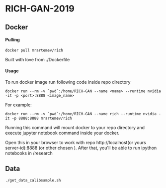 # RICH-GAN-2019




## Docker 

#### Pulling

```docker pull mrartemev/rich```

Built with love from ./Dockerfile 

#### Usage
To run docker image run following code inside repo directory

```docker run --rm -v `pwd`:/home/RICH-GAN --name <name> --runtime nvidia -it -p <port>:8888 <image_name>```

For example:

```docker run --rm -v `pwd`:/home/RICH-GAN --name rich --runtime nvidia -it -p 8888:8888 mrartemev/rich```

Running this command will mount docker to your repo directory and execute jupyter notebook command inside your docker.

Open this in your browser to work with repo http://localhost(or yours server-id):8888 (or other chosen <port>). After that, you'll be able to run ipython notebooks in /research


## Data

`./get_data_calibsample.sh`


